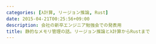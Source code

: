 ```yaml
---
categories: [λ計算, リージョン推論, Rust]
date: 2015-04-21T00:25:56+09:00
description: 会社の新卒エンジニア勉強会での発表用
title: 静的なメモリ管理の話。リージョン推論とλ計算からRustまで
---
```


<section data-markdown
    data-separator="\n===\n"
    data-vertical="\n---\n"
    data-notes="^Note:">
<script type="text/template">
# 静的なメモリ管理の話。リージョン推論とλ計算からRustまで
----------------------
サイバーエージェント新卒エンジニア勉強会

<!-- .slide: class="center" -->
===
# About Me
---------
![κeenのアイコン](/images/icon.png) <!-- .element: style="position:absolute;right:0;z-index:-1" -->

 * κeen
 * [@blackenedgold](https://twitter.com/blackenedgold)
 * Github: [KeenS](https://github.com/KeenS)
 * 大学では非情報系学科。趣味のプログラマ。
   + 非ガチ勢なので優しくして下さい><
 * Lisp, Ruby, OCaml, Shell Scriptあたりを書きます

===
# メモリ管理の話
---------------
(一般的ではない用語)

* 弱い静的メモリ管理
* 強い動的メモリ管理
* (弱い動的メモリ管理)
* 強い静的メモリ管理

===
# メモリ管理の話
---------------
## 弱い静的メモリ管理
### 特徴

* 弱い = ユーザがミスるとメモリ周りのエラーやリークが実行時に起きる
* 静的 = コンパイル時にメモリ管理が決定する

### 例

* C言語

===
# メモリ管理の話
---------------
## 弱い静的メモリ管理
### 利点

* 実行時は安定している

### 欠点
* バグる
* 面倒
* 危険

===
# メモリ管理の話
---------------
## 強い動的メモリ管理
### 特徴

* 強い = 基本的にメモリでエラーやリークが起きない
* 動的 = 実行時になるまでメモリの使われ方が分からない

### 例

* GCのある言語全般
===
# メモリ管理の話
---------------
## 強い動的メモリ管理
### 利点

* メモリ管理からの開放

### 欠点

* 動作が不安定 (cf [これがCassandra](http://www.slideshare.net/TakehiroTorigaki/cassandra-21191674))
* パフォーマンスの問題
* リアルタイム性の問題

===
# メモリ管理の話
---------------
## (弱い動的メモリ管理)
### 特徴

* 弱い = ユーザがミスるとメモリ周りのエラーやリークが実行時に起きる
* 動的 = 実行時になるまでメモリの使われ方が分からない

### 例

* バグったGC
  + 普通はない
  + (参照カウント？)

===
# メモリ管理の話
---------------
## 強い静的メモリ管理
### 特徴

* 強い = 基本的にメモリでエラーやリークが起きない
* 静的 = コンパイル時にメモリ管理が決定する

===
# メモリ管理の話
---------------
## 強い静的メモリ管理
### 利点

* メモリ管理からの開放
* 実行時は安定している
* リアルタイム
* パフォーマンスが出る

### 欠点

* 実現可能性は？

===
# 強い静的メモリ管理の話をしよう


<!-- .slide: class="center" -->
===
# 強い静的メモリ管理の話をしよう
------------------------------

* まずは可能性の議論が必要
* 実現可能性
* 実用性

===
# 可能性の議論
-------------

* プログラミング言語の理論 ≒ λ計算
* そもそもλ計算はメモリのことを考慮してない
  + GCがあるかのように記述される

===
# 可能性の議論
-------------

* λ計算にメモリ管理まで含めて理論を立てたものは存在する（静的なメモリ管理）
  + リージョンというものをベースにしている [参考](http://www.elsman.com/mlkit/pdf/popl94.pdf)
* さらにリージョンを自動で推論する理論もある（強いメモリ管理）
  + リージョン推論という

===
# 軽くリージョンの話
-------------------

* 型と同じようにプログラム全体を伝わるメタデータ。
* データが保存される場所を指す。リージョンはいくつもある。
* リージョン推論でデータがどのリージョンに入るかが分かる
* さらにリージョンのサイズもある程度予想がつくので静的に管理出来る
* 関数などは引数のリージョンに対して多相になる「リージョン多相」などもある
* この辺は[Martin Elsmanの論文たち](http://www.elsman.com/mlkit/papers.html)を参考にして下さい
  + [A Brief Introduction to Regions](http://www.elsman.com/mlkit/pdf/ismm98.pdf)とか。


===
# 強い静的メモリ管理の話をしよう
------------------------------

* ✓ まずは可能性の議論が必要
* 実現可能性
* 実用性
===
# 実現可能性

<!-- .slide: class="center" -->
===
# 実現可能性
-----------

* <!--.element: class="fragment" data-fragment-index="1" -->Martin ElsmanによるSML処理系、[ML Kitに一部導入された](http://www.elsman.com/mlkit/pdf/pldi2002.pdf)（多分世界初）
  + 但し完全ではなく、GCと組み合わせてある
  + 動的型付き言語に無理矢理静的型を付けても完全には上手くいかないようなもの？
  + 多分リージョン推論を前提とした言語を設計する必要がある
* <!--.element: class="fragment" data-fragment-index="2" -->Cyclone というC likeな文法の言語が完全に[リージョン推論のみでメモリ管理を実現した](http://www.cs.umd.edu/projects/cyclone/papers/cyclone-regions.pdf)

===
# 強い静的メモリ管理の話をしよう
------------------------------

* ✓ まずは可能性の議論が必要
* ✓ 実現可能性
* 実用性

===
# 実用性


<!-- .slide: class="center" -->
===
# Rust言語
----------

* Mozillaが開発した言語
* 2008~
* Cycloneを参考にしたらしい。
* 活発に開発される
* 大きなプロジェクトに現行のレンダリングエンジン、Geckoを置き換えるべく開発された[Servo](https://github.com/servo/servo)がある
  + 既にC++製のGockoの3倍速い
  + 並列レンダリングすればさらに速い。

===
# Rust言語
----------

* リージョン推論(ライフタイム)でメモリを管理する
  - かなり賢くて、ヒープにアロケートする必要なけばスタックを使う。
* mallocとfreeは全てコンパイル時に自動で挿入される
* (多分)リージョン推論のみでメモリ管理するために所有権という概念がある。
  + 所有権自体は並列性の導入などにも有用だと思われる。
    -  競合状態の回避とか
* その他
  + 代数的データ型とパターンマッチ
  + トレイトベース(non-nominal)のジェネリクス

詳細は[公式ページ](http://www.rust-lang.org/)から

===
# 強い静的メモリ管理の話をしよう
------------------------------

* ✓ まずは可能性の議論が必要
* ✓ 実現可能性
* ✓ 実用性

===
# Rustのライフタイムと所有権
-------------------------


<!-- .slide: class="center" -->
===

# Cの例
-------

```c
{
    int *x = malloc(sizeof(int));

    // we can now do stuff with our handle x
    *x = 5;

    free(x);
}
```

===
# Rustに翻訳
------------

```rust
{
    let x = Box::new(5);
}
```

===
# 少しいじってみる
---------------

trivialに見える

```rust
fn main() {
    let x = Box::new(5);

    add_one(x);
}

fn add_one(mut num: Box<i32>) {
    *num += 1;
}
```

===
# 少しいじってみる
---------------

printlnを追加してみる

```rust
fn main() {
    let x = Box::new(5);

    add_one(x);

    println!("{}", x);
}

fn add_one(mut num: Box<i32>) {
    *num += 1;
}
```

===
# 少しいじってみる
----------------

エラーになる。

```
error: use of moved value: `x`
   println!("{}", x);
                  ^
```

===
# 所有権
-------

`add_one` を呼んだ時点で所有権が `add_one` に移るので `println!` では使えない。

```rust
fn main() {
  let x = Box::new(5);

  add_one(x);

  println!("{}", x);
}

fn add_one(mut num: Box<i32>) {
    *num += 1;
}
```

===
# 所有権
-------
新たに値を返してもらえば使える。

```rust
fn main() {
  let x = Box::new(5);

  let y = add_one(x);

  println!("{}", y);
}

fn add_one(mut num: Box<i32>) -> Box<i32> {
  *num += 1;

  num
}
```

===
# 所有権の貸し借り
---------------

* さっきの例は面倒。
* `add_one` が `x` を奪ったのが問題。
* `x` を「借り」ることが出来る。

===
# 所有権の貸し借り
----------------

```rust
fn main() {
  let mut x = 5;

  add_one(&mut x);

  println!("{}", x);
}

fn add_one(num: &mut i32) {
  *num += 1;
}
```

===
# ライフタイム
------------

先の `add_one` はライフタイム(リージョン)アノテーションを省略していた。  
省略せずに書くとこうなる。(リージョン多相)

```rust
fn add_one<'a>(num: &'a mut i32) {
  *num += 1;
}
```

===
# ライフタイム
------------

スコープの終わりでライフタイムが終わる。

```rust
fn main() {
  let y = &5;     // -+ y goes into scope
                  //  |
  // stuff        //  |
                  //  |
}                 // -+ y goes out of scope
```

===
# LTの明示的宣言
--------------
こんな構造体を宣言したとする。 `x` はコンストラクタに渡された値のライフタイムを引き継ぐ。

```rust
struct Foo<'a> {
    x: &'a i32,
}
```

===
# LTの明示的宣言
--------------
`f.x`のライフタイムが `y` のライフタイムに制限されるので
`y` より広いスコープにある `x` には代入出来ない。

```rust
fn main() {
  let x;                  // -+ x goes into scope
                          //  |
  {                       //  |
    let y = &5;           // ---+ y goes into scope
    let f = Foo { x: y }; // ---+ f goes into scope
    x = &f.x;             //  | | error here
  }                       // ---+ f and y go out of scope
                          //  |
  println!("{}", x);      //  |
}                         // -+ x goes out of scope
```

===
# まとめ
-------

* メモリ管理の性質についてまとめた
* 静的メモリ管理が出来れば
  + メモリ管理からの開放
  + 実行時は安定している
  + リアルタイム
  + パフォーマンスが出る
* 強い静的メモリ管理の手法としてリージョン推論がある
* Rust言語がリージョン推論を利用している。
* Rustをみんな使おう!

===
# 参考
* [ML Kit](http://www.elsman.com/mlkit/)
* [Rust](http://www.rust-lang.org/)
* [Allocators in Rust - Baby Steps](http://smallcultfollowing.com/babysteps/blog/2014/11/14/allocators-in-rust/)

<!-- .slide: class="center" -->
</script>
</section>
